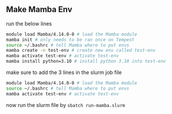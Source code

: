 ## Make Mamba Env 

run the below lines 

```bash
module load Mamba/4.14.0-0 # load the Mamba module
mamba init # only needs to be ran once on Tempest
source ~/.bashrc # tell Mamba where to put envs
mamba create -n test-env # create new env called test-env
mamba activate test-env # activate test-env
mamba install python=3.10 # install python 3.10 into test-env
```

make sure to add the 3 lines in the slurm job file
```bash
module load Mamba/4.14.0-0 # load the Mamba module
source ~/.bashrc # tell Mamba where to put envs
mamba activate test-env # activate test-env
```

now run the slurm file by `sbatch run-mamba.slurm`
